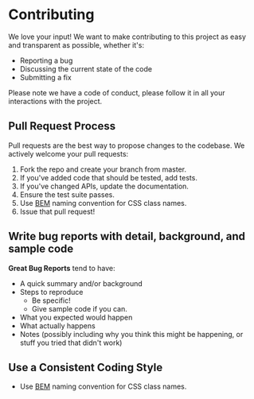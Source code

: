 # Contributing

We love your input! We want to make contributing to this project as easy and transparent as possible, whether it's:

*  Reporting a bug
*  Discussing the current state of the code
*  Submitting a fix

Please note we have a code of conduct, please follow it in all your interactions with the project.

## Pull Request Process

Pull requests are the best way to propose changes to the codebase. We actively welcome your pull requests:

1. Fork the repo and create your branch from master.
2. If you've added code that should be tested, add tests.
3. If you've changed APIs, update the documentation.
4. Ensure the test suite passes.
5. Use [BEM](https://en.bem.info/) naming convention for CSS class names.
6. Issue that pull request!

## Write bug reports with detail, background, and sample code

**Great Bug Reports** tend to have:
- A quick summary and/or background
- Steps to reproduce
  - Be specific!
  - Give sample code if you can.
- What you expected would happen
- What actually happens
- Notes (possibly including why you think this might be happening, or stuff you tried that didn't work)


## Use a Consistent Coding Style
* Use [BEM](https://en.bem.info/) naming convention for CSS class names.
